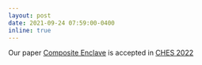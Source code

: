 ```yaml
---
layout: post
date: 2021-09-24 07:59:00-0400
inline: true
---
```


Our paper [Composite Enclave](https://arxiv.org/abs/2010.10416) is accepted in [CHES 2022](https://ches.iacr.org/2022/)
